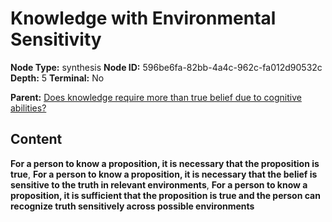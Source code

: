# Knowledge with Environmental Sensitivity

**Node Type:** synthesis
**Node ID:** 596be6fa-82bb-4a4c-962c-fa012d90532c
**Depth:** 5
**Terminal:** No

**Parent:** [Does knowledge require more than true belief due to cognitive abilities?](does-knowledge-require-more-than-true-belief-due-to-cognitive-abilities-antithesis-68ec2704-5b92-41f8-acbe-88f3af7da2fd.md)

## Content

**For a person to know a proposition, it is necessary that the proposition is true**, **For a person to know a proposition, it is necessary that the belief is sensitive to the truth in relevant environments**, **For a person to know a proposition, it is sufficient that the proposition is true and the person can recognize truth sensitively across possible environments**
